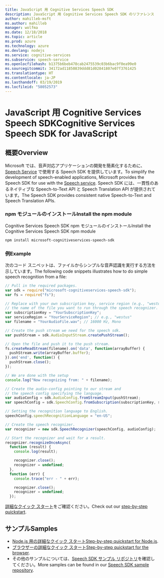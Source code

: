 ```yaml
---
title: JavaScript 用 Cognitive Services Speech SDK
description: JavaScript 用 Cognitive Services Speech SDK のリファレンス
author: mahilleb-msft
ms.author: mahilleb
manager: wolfma
ms.date: 12/18/2018
ms.topic: article
ms.prod: azure
ms.technology: azure
ms.devlang: nodejs
ms.service: cognitive-services
ms.subservice: speech-service
ms.openlocfilehash: b1375b6beb478cab2475539c03b6bac9f0ea99e0
ms.sourcegitcommit: 34172ad11850839ddd81d02841807e07f3761425
ms.translationtype: HT
ms.contentlocale: ja-JP
ms.lasthandoff: 03/19/2019
ms.locfileid: "58052573"
---
```

# <a name="cognitive-services-speech-sdk-for-javascript"></a><span data-ttu-id="eee65-103">JavaScript 用 Cognitive Services Speech SDK</span><span class="sxs-lookup"><span data-stu-id="eee65-103">Cognitive Services Speech SDK for JavaScript</span></span>

## <a name="overview"></a><span data-ttu-id="eee65-104">概要</span><span class="sxs-lookup"><span data-stu-id="eee65-104">Overview</span></span>

<span data-ttu-id="eee65-105">Microsoft では、音声対応アプリケーションの開発を簡素化するために、[Speech Service](https://aka.ms/csspeech) で使用する Speech SDK を提供しています。</span><span class="sxs-lookup"><span data-stu-id="eee65-105">To simplify the development of speech-enabled applications, Microsoft provides the Speech SDK for use with the [Speech service](https://aka.ms/csspeech).</span></span>
<span data-ttu-id="eee65-106">Speech SDK には、一貫性のあるネイティブな Speech-to-Text API と Speech Translation API が提供されています。</span><span class="sxs-lookup"><span data-stu-id="eee65-106">The Speech SDK provides consistent native Speech-to-Text and Speech Translation APIs.</span></span>

### <a name="install-the-npm-module"></a><span data-ttu-id="eee65-107">npm モジュールのインストール</span><span class="sxs-lookup"><span data-stu-id="eee65-107">Install the npm module</span></span>

<span data-ttu-id="eee65-108">Cognitive Services Speech SDK npm モジュールのインストール</span><span class="sxs-lookup"><span data-stu-id="eee65-108">Install the Cognitive Services Speech SDK npm module</span></span>

```bash
npm install microsoft-cognitiveservices-speech-sdk
```

### <a name="example"></a><span data-ttu-id="eee65-109">例</span><span class="sxs-lookup"><span data-stu-id="eee65-109">Example</span></span> 

<span data-ttu-id="eee65-110">次のコード スニペットは、ファイルからシンプルな音声認識を実行する方法を示しています。</span><span class="sxs-lookup"><span data-stu-id="eee65-110">The following code snippets illustrates how to do simple speech recognition from a file:</span></span>

```javascript 
// Pull in the required packages.
var sdk = require("microsoft-cognitiveservices-speech-sdk");
var fs = require("fs");

// Replace with your own subscription key, service region (e.g., "westus"), and
// the name of the file you want to run through the speech recognizer.
var subscriptionKey = "YourSubscriptionKey";
var serviceRegion = "YourServiceRegion"; // e.g., "westus"
var filename = "YourAudioFile.wav"; // 16000 Hz, Mono

// Create the push stream we need for the speech sdk.
var pushStream = sdk.AudioInputStream.createPushStream();

// Open the file and push it to the push stream.
fs.createReadStream(filename).on('data', function(arrayBuffer) {
  pushStream.write(arrayBuffer.buffer);
}).on('end', function() {
  pushStream.close();
});

// We are done with the setup
console.log("Now recognizing from: " + filename);

// Create the audio-config pointing to our stream and
// the speech config specifying the language.
var audioConfig = sdk.AudioConfig.fromStreamInput(pushStream);
var speechConfig = sdk.SpeechConfig.fromSubscription(subscriptionKey, serviceRegion);

// Setting the recognition language to English.
speechConfig.speechRecognitionLanguage = "en-US";

// Create the speech recognizer.
var recognizer = new sdk.SpeechRecognizer(speechConfig, audioConfig);

// Start the recognizer and wait for a result.
recognizer.recognizeOnceAsync(
  function (result) {
    console.log(result);

    recognizer.close();
    recognizer = undefined;
  },
  function (err) {
    console.trace("err - " + err);

    recognizer.close();
    recognizer = undefined;
  });
``` 

<span data-ttu-id="eee65-111">[詳細なクイック スタート](/azure/cognitive-services/speech-service/quickstart-js-node)をご確認ください。</span><span class="sxs-lookup"><span data-stu-id="eee65-111">Check out our [step-by-step quickstart](/azure/cognitive-services/speech-service/quickstart-js-node).</span></span>

## <a name="samples"></a><span data-ttu-id="eee65-112">サンプル</span><span class="sxs-lookup"><span data-stu-id="eee65-112">Samples</span></span>

* <span data-ttu-id="eee65-113">[Node.js 用の詳細なクイック スタート](/azure/cognitive-services/speech-service/quickstart-js-node)</span><span class="sxs-lookup"><span data-stu-id="eee65-113">[Step-by-step quickstart for Node.js](/azure/cognitive-services/speech-service/quickstart-js-node).</span></span>
* <span data-ttu-id="eee65-114">[ブラウザーの詳細なクイック スタート](/azure/cognitive-services/speech-service/quickstart-js-browser)</span><span class="sxs-lookup"><span data-stu-id="eee65-114">[Step-by-step quickstart for the browser](/azure/cognitive-services/speech-service/quickstart-js-browser).</span></span>
* <span data-ttu-id="eee65-115">その他のサンプルについては、[Speech SDK サンプル リポジトリ](https://aka.ms/csspeech/samples)を確認してください。</span><span class="sxs-lookup"><span data-stu-id="eee65-115">More samples can be found in our [Speech SDK sample repository](https://aka.ms/csspeech/samples).</span></span>
